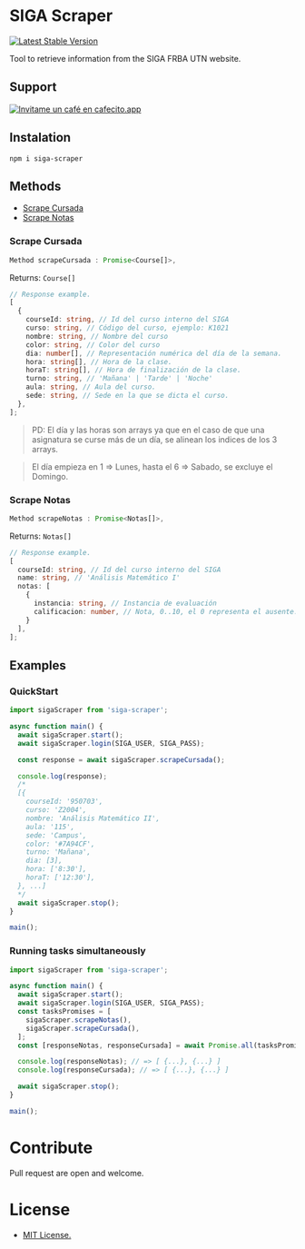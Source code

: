 # SIGA Scraper

[![Latest Stable Version](https://img.shields.io/npm/v/siga-scraper.svg)](https://www.npmjs.com/package/siga-scraper)

Tool to retrieve information from the SIGA FRBA UTN website.

## Support

[![Invitame un café en cafecito.app](https://cdn.cafecito.app/imgs/buttons/button_5.svg)](https://cafecito.app/nicomigueles)

## Instalation

`npm i siga-scraper`

## Methods

- [Scrape Cursada](https://github.com/NicoMigueles/siga-scraper#scrape-cursada)
- [Scrape Notas](https://github.com/NicoMigueles/siga-scraper#scrape-notas)

### Scrape Cursada

```typescript
Method scrapeCursada : Promise<Course[]>,
```

Returns:
`Course[]`

```typescript
// Response example.
[
  {
    courseId: string, // Id del curso interno del SIGA
    curso: string, // Código del curso, ejemplo: K1021
    nombre: string, // Nombre del curso
    color: string, // Color del curso
    dia: number[], // Representación numérica del día de la semana.
    hora: string[], // Hora de la clase.
    horaT: string[], // Hora de finalización de la clase.
    turno: string, // 'Mañana' | 'Tarde' | 'Noche'
    aula: string, // Aula del curso.
    sede: string, // Sede en la que se dicta el curso.
  },
];
```

> PD: El día y las horas son arrays ya que en el caso de que una asignatura se curse más de un día, se alinean los indices de los 3 arrays.

> El día empieza en 1 => Lunes, hasta el 6 => Sabado, se excluye el Domingo.

### Scrape Notas

```typescript
Method scrapeNotas : Promise<Notas[]>,
```

Returns:
`Notas[]`

```typescript
// Response example.
[
  courseId: string, // Id del curso interno del SIGA
  name: string, // 'Análisis Matemático I'
  notas: [
    {
      instancia: string, // Instancia de evaluación
      calificacion: number, // Nota, 0..10, el 0 representa el ausente.
    }
  ],
];
```

## Examples

### QuickStart

```typescript
import sigaScraper from 'siga-scraper';

async function main() {
  await sigaScraper.start();
  await sigaScraper.login(SIGA_USER, SIGA_PASS);

  const response = await sigaScraper.scrapeCursada();

  console.log(response);
  /*
  [{
    courseId: '950703',
    curso: 'Z2004',
    nombre: 'Análisis Matemático II',
    aula: '115',
    sede: 'Campus',
    color: '#7A94CF',
    turno: 'Mañana',
    dia: [3],
    hora: ['8:30'],
    horaT: ['12:30'],
  }, ...]
  */
  await sigaScraper.stop();
}

main();
```

### Running tasks simultaneously

```typescript
import sigaScraper from 'siga-scraper';

async function main() {
  await sigaScraper.start();
  await sigaScraper.login(SIGA_USER, SIGA_PASS);
  const tasksPromises = [
    sigaScraper.scrapeNotas(),
    sigaScraper.scrapeCursada(),
  ];
  const [responseNotas, responseCursada] = await Promise.all(tasksPromises);

  console.log(responseNotas); // => [ {...}, {...} ]
  console.log(responseCursada); // => [ {...}, {...} ]

  await sigaScraper.stop();
}

main();
```

# Contribute

Pull request are open and welcome.

# License

- [MIT License.](https://github.com/nicomigueles/siga-scraper/blob/master/license)
